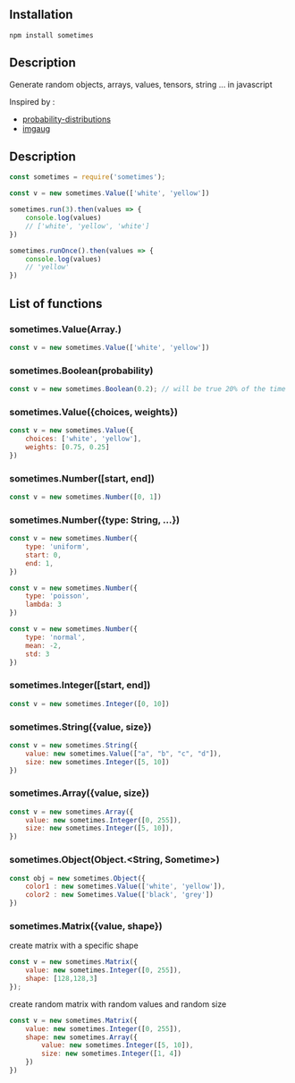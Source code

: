 ## Installation

```
npm install sometimes
```

## Description

Generate random objects, arrays, values, tensors, string ... in javascript

Inspired by :
* [probability-distributions](https://github.com/Mattasher/probability-distributions)
* [imgaug](https://github.com/aleju/imgaug)

## Description

```javascript
const sometimes = require('sometimes');

const v = new sometimes.Value(['white', 'yellow'])

sometimes.run(3).then(values => {
	console.log(values)
	// ['white', 'yellow', 'white']
})

sometimes.runOnce().then(values => {
	console.log(values)
	// 'yellow'
})
```

## List of functions


### sometimes.Value(Array.<Choice>)

```javascript
const v = new sometimes.Value(['white', 'yellow'])
```

### sometimes.Boolean(probability)

```javascript
const v = new sometimes.Boolean(0.2); // will be true 20% of the time
```
### sometimes.Value({choices, weights})

```javascript
const v = new sometimes.Value({
	choices: ['white', 'yellow'],
	weights: [0.75, 0.25]
})
```

### sometimes.Number([start, end])

```javascript
const v = new sometimes.Number([0, 1])
```
### sometimes.Number({type: String, ...})

```javascript
const v = new sometimes.Number({
	type: 'uniform',
	start: 0,
	end: 1,
})
```

```javascript
const v = new sometimes.Number({
	type: 'poisson',
	lambda: 3
})
```

```javascript
const v = new sometimes.Number({
	type: 'normal',
	mean: -2,
	std: 3
})
```

### sometimes.Integer([start, end])

```javascript
const v = new sometimes.Integer([0, 10])

```
### sometimes.String({value, size})

```javascript
const v = new sometimes.String({
	value: new sometimes.Value(["a", "b", "c", "d"]),
	size: new sometimes.Integer([5, 10])
})
```

### sometimes.Array({value, size})

```javascript
const v = new sometimes.Array({
	value: new sometimes.Integer([0, 255]),
	size: new sometimes.Integer([5, 10]),
})
```

### sometimes.Object(Object.<String, Sometime>)

```javascript
const obj = new sometimes.Object({
	color1 : new sometimes.Value(['white', 'yellow']),
	color2 : new Sometimes.Value(['black', 'grey'])
})
```

### sometimes.Matrix({value, shape})

create matrix with a specific shape

```javascript
const v = new sometimes.Matrix({
	value: new sometimes.Integer([0, 255]),
	shape: [128,128,3]
});
```

create random matrix with random values and random size

```javascript
const v = new sometimes.Matrix({
	value: new sometimes.Integer([0, 255]),
	shape: new sometimes.Array({
		value: new sometimes.Integer([5, 10]),
		size: new sometimes.Integer([1, 4])
	})
})
```